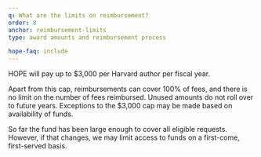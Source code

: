 ```yaml
---
q: What are the limits on reimbursement?
order: 8
anchor: reimbursement-limits
type: award amounts and reimbursement process

hope-faq: include
---
```

HOPE will pay up to $3,000 per Harvard author per fiscal year.

Apart from this cap, reimbursements can cover 100% of fees, and there is no limit on the number of fees reimbursed. Unused amounts do not roll over to future years. Exceptions to the $3,000 cap may be made based on availability of funds.

So far the fund has been large enough to cover all eligible requests. However, if that changes, we may limit access to funds on a first-come, first-served basis.
